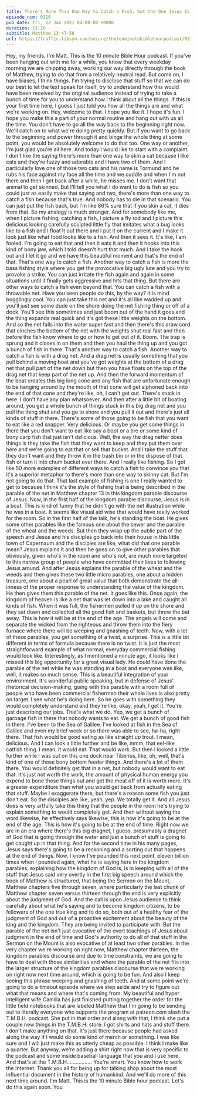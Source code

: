 ```yaml
---
title: There's More Than One Way to Catch a Fish, but the One Jesus Is Thinking Of Involves a Big Net
episode_num: 0310
pub_date: Fri, 22 Jan 2021 04:00:00 +0000
duration: 11:16
subtitle: Matthew 13:47-50
url: https://traffic.libsyn.com/secure/thetenminutebiblehourpodcast/0310_-_Theres_More_Than_One_Way_to_Catch_a_Fish_but_the_One_Jesus_Is_Thinking_Of_Involves_a_Big_Net.mp3
---
```


 Hey, my friends, I'm Matt. This is the 10 minute Bible Hour podcast. If you've been hanging out with me for a while, you know that every weekday morning we are chipping away, working our way directly through the book of Matthew, trying to do that from a relatively neutral read. But come on, I have biases, I think things. I'm trying to disclose that stuff so that we can do our best to let the text speak for itself, try to understand how this would have been received by the original audience instead of trying to take a bunch of time for you to understand how I think about all the things. If this is your first time here, I guess I just told you how all the things are and what we're working on. Hey, welcome to that. I hope you like it. I hope it's fun. I hope you make this a part of your normal routine and hang out with us all the time. You don't have to go all the way back to the beginning right now. We'll catch on to what we're doing pretty quickly. But if you want to go back to the beginning and power through it and binge the whole thing at some point, you would be absolutely welcome to do that too. One way or another, I'm just glad you're all here. And today I would like to start with a complaint. I don't like the saying there's more than one way to skin a cat because I like cats and they're fuzzy and adorable and I have two of them. And I particularly love one of those two cats and his name is Tormund and he rubs his face against my face all the time and we cuddle and when I'm not there and then I get back after a while, he misses me. I don't want that animal to get skinned. But I'll tell you what I do want to do is fish so you could just as easily make that saying and two, there's more than one way to catch a fish because that's true. And nobody has to die in that scenario. You can just put the fish back, but I'm like 86% sure that if you skin a cat, it dies from that. So my analogy is much stronger. And for somebody like me, when I picture fishing, catching a fish, I picture a fly rod and I picture this delicious looking carefully sculpted little fly that imitates what a bug looks like to a fish and I float it out there and I put it on the current and I make it look just like what food looks like to a fish. And then it sees it. It's like, I am fooled. I'm going to eat that and then it eats it and then it hooks into this kind of bony jaw, which I told doesn't hurt that much. And I take the hook out and I let it go and we have this beautiful moment and that's the end of that. That's one way to catch a fish. Another way to catch a fish is more the bass fishing style where you get the provocative big ugly lure and you try to provoke a strike. You can just irritate the fish again and again in some situations until it finally gets aggressive and hits that thing. But there are other ways to catch a fish even beyond that. You can catch a fish with a throwable net. Have you seen people do this, by the way? It is mind bogglingly cool. You can just take this net and it's all like wadded up and you'll just see some dude on the shore doing the net fishing thing or off of a dock. You'll see this sometimes and just boom out of the hand it goes and the thing expands real quick and it's got these little weights on the bottom. And so the net falls into the water super fast and then there's this draw cord that cinches the bottom of the net with the weights shut real fast and then before the fish know where to go or how to get out of it. Boom. The trap is sprung and it closes in on them and then you haul the thing up and you got a bunch of fish in there. That's another way to catch a fish. Another way to catch a fish is with a drag net. And a drag net is usually something that you pull behind a moving boat and you've got weights at the bottom of a drag net that pull part of the net down but then you have floats on the top of the drag net that keep part of the net up. And then the forward momentum of the boat creates this big long cone and any fish that are unfortunate enough to be hanging around by the mouth of that cone will get siphoned back into the end of that cone and they're like, oh, I can't get out. There's stuck in here. I don't have any plan whatsoever. And then after a little bit of boating around, you get a whole bunch of things stuck in this big drag net and you pull the thing shut and you go to shore and you pull it out and there's just all kinds of stuff in there. There's some of those going to be fish that you want to eat like a red snapper. Very delicious. Or maybe you get some things in there that you don't want to eat like say a boot or a tire or some kind of bony carp fish that just isn't delicious. Well, the way the drag netter does things is they take the fish that they want to keep and they put them over here and we're going to eat that or sell that bucket. And I take the stuff that they don't want and they throw it in the trash bin or in the dispose of that fish or turn it into chum bucket over there. And I really like fishing. So I got like 50 more examples of different ways to catch a fish to convince you that it's a superior metaphor to there's more than one way to skinny cat. But I'm not going to do that. That last example of fishing is one I really wanted to get to because I think it's the style of fishing that is being described in the parable of the net in Matthew chapter 13 in this kingdom parable discourse of Jesus. Now, in the first half of the kingdom parable discourse, Jesus is in a boat. This is kind of funny that he didn't go with the net illustration while he was in a boat. It seems like visual aid wise that would have really worked for the room. So in the first half of the talk, he's standing the boat. He gives some other parables like the famous one about the sewer and the parable of the wheat and the weeds. But then they wrap up the public part of the speech and Jesus and his disciples go back into their house in this little town of Capernaum and the disciples are like, what did that one parable mean? Jesus explains it and then he goes on to give other parables that obviously, given who's in the room and who's not, are much more targeted to this narrow group of people who have committed their lives to following Jesus around. And after Jesus explains the parable of the wheat and the weeds and then gives these two little micro parables, one about a hidden treasure, one about a pearl of great value that both demonstrate the all-inness of the proper response to understanding the value of the kingdom. He then gives them this parable of the net. It goes like this. Once again, the kingdom of heaven is like a net that was let down into a lake and caught all kinds of fish. When it was full, the fishermen pulled it up on the shore and they sat down and collected all the good fish and baskets, but threw the bat away. This is how it will be at the end of the age. The angels will come and separate the wicked from the righteous and throw them into the fiery furnace where there will be weeping and gnashing of teeth. Now, with a lot of these parables, you get something of a twist, a surprise. This is a little bit different in terms of formula because there is no twist. It is just the most straightforward example of what normal, everyday commercial fishing would look like. Interestingly, as I mentioned a minute ago, it looks like I missed this big opportunity for a great visual lady. He could have done the parable of the net while he was standing in a boat and everyone was like, well, it makes so much sense. This is a beautiful integration of your environment. It's wonderful public speaking, but in defense of Jesus' rhetorical decision-making, going with this parable with a room full of people who have been commercial fishermen their whole lives is also pretty on target. I see what he's doing here. So he goes with something they would completely understand and they're like, okay, yeah, I get it. You're just describing our jobs. That's what we do. Yep, we get a bunch of garbage fish in there that nobody wants to eat. We get a bunch of good fish in there. I've been to the Sea of Galilee. I've looked at fish in the Sea of Galilee and even my brief week or so there was able to see, ha-ha, right there. That fish would be good eating as like straight up trout. I mean, delicious. And I can look a little further and be like, mmm, that eel-like catfish thing. I mean, it would eat. That would work. But then I looked a little further while I was out on this one dock near Tiberius, like, oh, well, that's kind of one of those bony bottom feeder things. And there's a lot of them there. You would definitely get that in a net, but nobody would want to eat that. It's just not worth the work, the amount of physical human energy you expend to bone those things out and get the meat off of it is worth more. It's a greater expenditure than what you would get back from actually eating that stuff. Maybe I exaggerate there, but there's a reason some fish you just don't eat. So the disciples are like, yeah, yep. We totally get it. And all Jesus does is very artfully take this thing that the people in the room he's trying to explain something to would completely get. And then without saying the word likewise, he effectively says likewise, this is how it's going to be at the end of the age. This is how it's going to be at the end of time. Right now we are in an era where there's this big dragnet, I guess, presumably a dragnet of God that is going through the water and just a bunch of stuff is going to get caught up in that thing. And for the second time in his many pages, Jesus says there's going to be a reckoning and a sorting out that happens at the end of things. Now, I know I've pounded this next point, eleven billion times when I pounded again, what he is saying here in the kingdom parables, explaining how the kingdom of God is, is in keeping with all of the stuff that Jesus said very overtly in the first big speech around which the book of Matthew is structured, that being the Sermon on the Mount, Matthew chapters five through seven, where particularly the last chunk of Matthew chapter seven versus thirteen through the end is very explicitly about the judgment of God. And the call is upon Jesus audience to think carefully about what he's saying and to become kingdom citizens, to be followers of the one true king and to do so, both out of a healthy fear of the judgment of God and out of a proactive excitement about the beauty of the king and the kingdom. They are being invited to participate with. But the parable of the net isn't just evocative of the overt teachings of Jesus about judgment in the end of time and God's authority to do all of that stuff in the Sermon on the Mount is also evocative of at least two other parables. In the very chapter we're working on right now, Matthew chapter thirteen, the kingdom parables discourse and due to time constraints, we are going to have to deal with those similarities and where the parable of the net fits into the larger structure of the kingdom parables discourse that we're working on right now next time around, which is going to be fun. And also I keep seeing this phrase weeping and gnashing of teeth. And at some point we're going to do a timeout episode where we step aside and try to figure out what that means and where that's coming from. My beautiful and hyper intelligent wife Camilla has just finished putting together the order for the little field notebooks that are labeled Matthew that I'm going to be sending out to literally everyone who supports the program at patreon.com slash the T.M.B.H. podcast. She put in that order and along with that, I think she put a couple new things in the T.M.B.H. store. I got shirts and hats and stuff there. I don't make anything on that. It's just there because people had asked along the way if I would do some kind of merch or something. I was like sure and I will just make this as utterly cheap as possible. I think I make like a quarter. But anyway, we're adding a shirt right now that is very specific to the podcast and some inside baseball language that you and I use here. And that's at the T.M.B.H................. You're smart. You know how to work the Internet. Thank you all for being up for talking shop about the most influential document in the history of humankind. And we'll do more of this next time around. I'm Matt. This is the 10 minute Bible hour podcast. Let's do this again soon. You